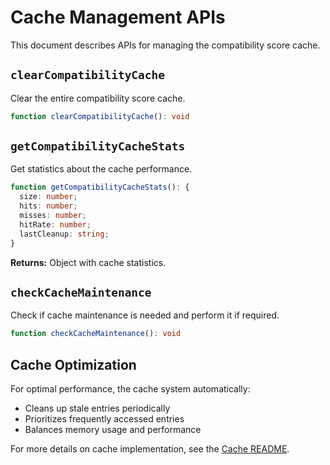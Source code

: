 
# Cache Management APIs

This document describes APIs for managing the compatibility score cache.

## `clearCompatibilityCache`

Clear the entire compatibility score cache.

```typescript
function clearCompatibilityCache(): void
```

## `getCompatibilityCacheStats`

Get statistics about the cache performance.

```typescript
function getCompatibilityCacheStats(): {
  size: number;
  hits: number;
  misses: number;
  hitRate: number;
  lastCleanup: string;
}
```

**Returns:**
Object with cache statistics.

## `checkCacheMaintenance`

Check if cache maintenance is needed and perform it if required.

```typescript
function checkCacheMaintenance(): void
```

## Cache Optimization

For optimal performance, the cache system automatically:

- Cleans up stale entries periodically
- Prioritizes frequently accessed entries
- Balances memory usage and performance

For more details on cache implementation, see the [Cache README](../cache/README.md).
